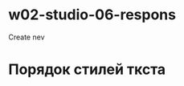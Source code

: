 # w02-studio-06-respons

Create nev

# Порядок стилей ткста

<!--

.text{
    font-family: var(--secondary-font);
    font-weight: bold;
    font-size: 42px;
    line-height: 1.2;
    letter-spacing: 0.05em;
    margin-bottom: 20px;
    text-transform: capitalize;

    color: var(--text-primary);
     }

 -->
